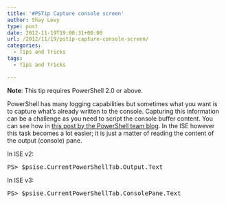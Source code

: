 ```yaml
---
title: '#PSTip Capture console screen'
author: Shay Levy
type: post
date: 2012-11-19T19:00:31+00:00
url: /2012/11/19/pstip-capture-console-screen/
categories:
  - Tips and Tricks
tags:
  - Tips and Tricks

---
```

**Note**: This tip requires PowerShell 2.0 or above.

PowerShell has many logging capabilities but sometimes what you want is to capture what&#8217;s already written to the console. Capturing this information can be a challenge as you need to script the console buffer content. You can see how in [this post by the PowerShell team blog][1]. In the ISE however this task becomes a lot easier; it is just a matter of reading the content of the output (console) pane.

In ISE v2:

<pre class="brush: powershell; title: ; notranslate" title="">PS&gt; $psise.CurrentPowerShellTab.Output.Text
</pre>

In ISE v3:

<pre class="brush: powershell; title: ; notranslate" title="">PS&gt; $psise.CurrentPowerShellTab.ConsolePane.Text
</pre>

[1]: http://blogs.msdn.com/b/powershell/archive/2009/01/10/capture-console-screen.aspx